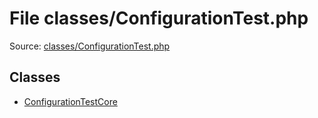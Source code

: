 File classes/ConfigurationTest.php
=========

Source: [classes/ConfigurationTest.php](https://github.com/PrestaShop/PrestaShop/blob/1.5.4.0/classes/ConfigurationTest.php)


Classes
-------

* [ConfigurationTestCore](class.ConfigurationTestCore.md)

